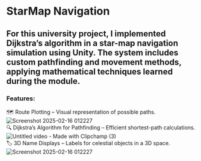 # StarMap Navigation

## For this university project, I implemented Dijkstra’s algorithm in a star-map navigation simulation using Unity. The system includes custom pathfinding and movement methods, applying mathematical techniques learned during the module.

### Features:<br/>
🗺️ Route Plotting – Visual representation of possible paths.<br/>
![Screenshot 2025-02-16 012227](https://github.com/user-attachments/assets/32bcaed7-b8a1-46fd-8afc-bb795b2d12b7)<br/>
🔍 Dijkstra’s Algorithm for Pathfinding – Efficient shortest-path calculations.<br/>
![Untitled video - Made with Clipchamp (3)](https://github.com/user-attachments/assets/1357fb99-df19-4f71-b75d-9216ff7c11d0)<br/>
🏷️ 3D Name Displays – Labels for celestial objects in a 3D space.<br/>
![Screenshot 2025-02-16 012227](https://github.com/user-attachments/assets/dc64cb19-ad3a-4820-af5e-eb22a384c7ad)<br/>
